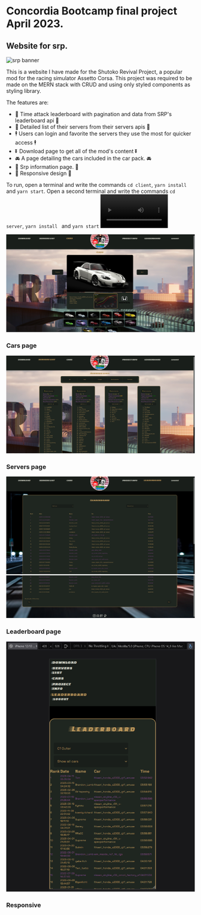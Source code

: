 # Concordia Bootcamp final project April 2023.

## Website for srp.

![srp banner](./client/src/assets/srpBanner.png)

<p>
  This is a website I have made for the Shutoko Revival Project, a popular mod for the racing simulator Assetto Corsa. This project was required to be made on the MERN stack with CRUD and using only styled components as styling library.
</p>
The features are:
<ul>
  <li>🏅 Time attack leaderboard with pagination and data from SRP's leaderboard api 🏅</li>
  <li>📑 Detailed list of their servers from their servers apis 📑</li>
  <li>🕴 Users can login and favorite the servers they use the most for quicker access 🕴</li>
  <li>⏬ Download page to get all of the mod's content ⏬</li>
  <li>🚘 A page detailing the cars included in the car pack. 🚘</li>
  <li>📃 Srp information page. 📃</li>
  <li>📲 Responsive design 📲</li>
</ul>

To run, open a terminal and write the commands ```cd client```, ```yarn install ``` and ```yarn start```.
Open a second terminal and write the commands ```cd server```,  ```yarn install ``` and ```yarn start```
<video src='https://www.youtube.com/embed/VKlrg3rCXeQ' width=180/>
<!-- <iframe width="560" height="315" src="https://www.youtube.com/embed/VKlrg3rCXeQ" title="YouTube video player" frameborder="0" allow="accelerometer; autoplay; clipboard-write; encrypted-media; gyroscope; picture-in-picture; web-share" allowfullscreen></iframe> -->

![srp banner](./client/src/assets/carsPage.png)
### Cars page
![srp banner](./client/src/assets/serversList.png)
### Servers page
![srp banner](./client/src/assets/leaderboardTop.png)
![srp banner](./client/src/assets/leaderboardBottom.png)
### Leaderboard page
![srp banner](./client/src/assets/responsive.png)
### Responsive